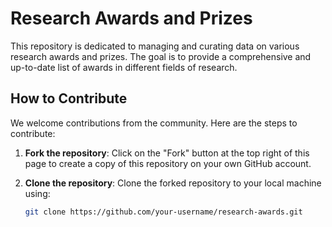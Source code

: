 # Research Awards and Prizes

This repository is dedicated to managing and curating data on various research awards and prizes. The goal is to provide a comprehensive and up-to-date list of awards in different fields of research.

## How to Contribute

We welcome contributions from the community. Here are the steps to contribute:

1. **Fork the repository**: Click on the "Fork" button at the top right of this page to create a copy of this repository on your own GitHub account.

2. **Clone the repository**: Clone the forked repository to your local machine using:
   ```sh
   git clone https://github.com/your-username/research-awards.git
